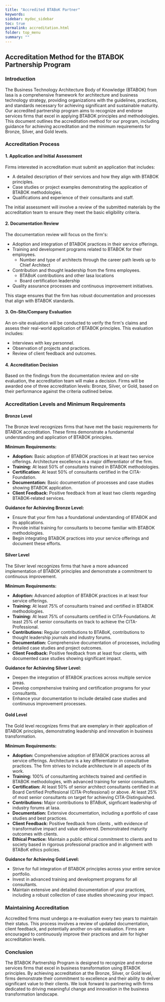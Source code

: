 ```yaml
---
title: "Accredited BTABoK Partner"
keywords: 
sidebar: mydoc_sidebar
toc: true
permalink: accreditation.html
folder: top_menu
summary: ""
---
```


## Accreditation Method for the BTABOK Partnership Program

### Introduction

The Business Technology Architecture Body of Knowledge (BTABOK) from Iasa is a comprehensive framework for architecture and business technology strategy, providing organizations with the guidelines, practices, and standards necessary for achieving significant and sustainable maturity. Our accredited partnership program aims to recognize and endorse services firms that excel in applying BTABOK principles and methodologies. This document outlines the accreditation method for our program, including guidance for achieving accreditation and the minimum requirements for Bronze, Silver, and Gold levels.

### Accreditation Process

#### 1. Application and Initial Assessment

Firms interested in accreditation must submit an application that includes:

- A detailed description of their services and how they align with BTABOK principles.
- Case studies or project examples demonstrating the application of BTABOK methodologies.
- Qualifications and experience of their consultants and staff.

The initial assessment will involve a review of the submitted materials by the accreditation team to ensure they meet the basic eligibility criteria.

#### 2. Documentation Review

The documentation review will focus on the firm's:

- Adoption and integration of BTABOK practices in their service offerings.
- Training and development programs related to BTABOK for their employees.
  - Number and type of architects through the career path levels up to Chief Architect
- Contribution and thought leadership from the firms employees. 
  - BTABoK contributions and other Iasa locations
  - Board certification leadership
- Quality assurance processes and continuous improvement initiatives.

This stage ensures that the firm has robust documentation and processes that align with BTABOK standards.

#### 3. On-Site/Company Evaluation

An on-site evaluation will be conducted to verify the firm's claims and assess their real-world application of BTABOK principles. This evaluation includes:

- Interviews with key personnel.
- Observation of projects and practices.
- Review of client feedback and outcomes.

#### 4. Accreditation Decision

Based on the findings from the documentation review and on-site evaluation, the accreditation team will make a decision. Firms will be awarded one of three accreditation levels: Bronze, Silver, or Gold, based on their performance against the criteria outlined below.

### Accreditation Levels and Minimum Requirements

#### Bronze Level

The Bronze level recognizes firms that have met the basic requirements for BTABOK accreditation. These firms demonstrate a fundamental understanding and application of BTABOK principles.

**Minimum Requirements:**

- **Adoption:** Basic adoption of BTABOK practices in at least two service offerings. Architecture excellence is a major differentiator of the firm. 
- **Training:** At least 50% of consultants trained in BTABOK methodologies. 
- **Certification:** At least 50% of consultants certified in the CITA-Foundation.
- **Documentation:** Basic documentation of processes and case studies showing BTABOK application.
- **Client Feedback:** Positive feedback from at least two clients regarding BTABOK-related services.

**Guidance for Achieving Bronze Level:**

- Ensure that your firm has a foundational understanding of BTABOK and its applications.
- Provide initial training for consultants to become familiar with BTABOK methodologies.
- Begin integrating BTABOK practices into your service offerings and document these efforts.

#### Silver Level

The Silver level recognizes firms that have a more advanced implementation of BTABOK principles and demonstrate a commitment to continuous improvement.

**Minimum Requirements:**

- **Adoption:** Advanced adoption of BTABOK practices in at least four service offerings.
- **Training:** At least 75% of consultants trained and certified in BTABOK methodologies.
- **Training:** At least 75% of consultants certified in CITA-Foundations. At least 25% of senior consultants on track to achieve the CITA-Professional. 
- **Contributions:** Regular contributions to BTABoK, contributions to thought leadership journals and industry forums. 
- **Documentation:** Comprehensive documentation of processes, including detailed case studies and project outcomes.
- **Client Feedback:** Positive feedback from at least four clients, with documented case studies showing significant impact.

**Guidance for Achieving Silver Level:**

- Deepen the integration of BTABOK practices across multiple service areas.
- Develop comprehensive training and certification programs for your consultants.
- Enhance your documentation to include detailed case studies and continuous improvement processes.

#### Gold Level

The Gold level recognizes firms that are exemplary in their application of BTABOK principles, demonstrating leadership and innovation in business transformation.

**Minimum Requirements:**

- **Adoption:** Comprehensive adoption of BTABOK practices across all service offerings. Architecture is a key differentiator in consultative practices. The firm strives to include architecture in all aspects of its work. 
- **Training:** 100% of consultanting architects trained and certified in BTABOK methodologies, with advanced training for senior consultants.
- **Certification:** At least 50% of senior architect consultants certified in at Board Certified Proffesional (CITA-Professional) or above. At least 25% of most senior consultants on target for achieving CITA-Distinguished. 
- **Contributions:** Major contributions to BTABoK, signficant leadership of industry forums at Iasa. 
- **Documentation:** Extensive documentation, including a portfolio of case studies and best practices.
- **Client Feedback:** Positive feedback from clients , with evidence of transformative impact and value delivered. Demonstrated maturity outcomes with clients. 
- **Ethical Practice:** Maintain a public ethical commitment to clients and to society based in rigorous professional practice and in alignment with BTABoK ethics policies. 

**Guidance for Achieving Gold Level:**

- Strive for full integration of BTABOK principles across your entire service portfolio.
- Invest in advanced training and development programs for all consultants.
- Maintain extensive and detailed documentation of your practices, including a robust collection of case studies showcasing your impact.

### Maintaining Accreditation

Accredited firms must undergo a re-evaluation every two years to maintain their status. This process involves a review of updated documentation, client feedback, and potentially another on-site evaluation. Firms are encouraged to continuously improve their practices and aim for higher accreditation levels.

### Conclusion

The BTABOK Partnership Program is designed to recognize and endorse services firms that excel in business transformation using BTABOK principles. By achieving accreditation at the Bronze, Silver, or Gold level, firms demonstrate their commitment to excellence and their ability to deliver significant value to their clients. We look forward to partnering with firms dedicated to driving meaningful change and innovation in the business transformation landscape.
